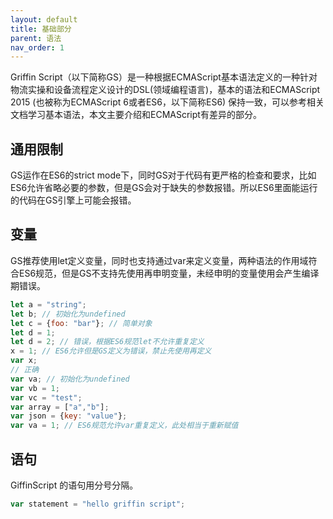 ```yaml
---
layout: default
title: 基础部分
parent: 语法
nav_order: 1
---
```


Griffin Script（以下简称GS）是一种根据ECMAScript基本语法定义的一种针对物流实操和设备流程定义设计的DSL(领域编程语言)，基本的语法和ECMAScript 2015 (也被称为ECMAScript 6或者ES6，以下简称ES6) 保持一致，可以参考相关文档学习基本语法，本文主要介绍和ECMAScript有差异的部分。
## 通用限制
GS运作在ES6的strict mode下，同时GS对于代码有更严格的检查和要求，比如ES6允许省略必要的参数，但是GS会对于缺失的参数报错。所以ES6里面能运行的代码在GS引擎上可能会报错。
## 变量
GS推荐使用let定义变量，同时也支持通过var来定义变量，两种语法的作用域符合ES6规范，但是GS不支持先使用再申明变量，未经申明的变量使用会产生编译期错误。
```javascript
let a = "string";
let b; // 初始化为undefined
let c = {foo: "bar"}; // 简单对象
let d = 1;
let d = 2; // 错误，根据ES6规范let不允许重复定义
x = 1; // ES6允许但是GS定义为错误，禁止先使用再定义
var x;
// 正确
var va; // 初始化为undefined
var vb = 1;
var vc = "test";
var array = ["a","b"];
var json = {key: "value"};
var va = 1; // ES6规范允许var重复定义，此处相当于重新赋值
```
## 语句
GiffinScript 的语句用分号分隔。
```javascript
var statement = "hello griffin script";
```
